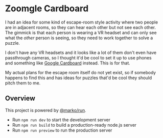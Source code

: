 # Zoomgle Cardboard

I had an idea for some kind of escape-room style activity where two people are in adjacent rooms, so they can hear each other but not see each other. The gimmick is that each person is wearing a VR headset and can only see what the _other_ person is seeing, so they need to work together to solve a puzzle.

I don't have any VR headsets and it looks like a lot of them don't even have passthrough cameras, so I thought it'd be cool to set it up to use phones and something like [Google Cardboard](https://arvr.google.com/cardboard/) instead. This is for that.

My actual plans for the escape room itself do not yet exist, so if somebody happens to find this and has ideas for puzzles that'd be cool they should pitch them to me.

## Overview

This project is powered by [@marko/run](https://github.com/marko-js/run).

- Run `npm run dev` to start the development server
- Run `npm run build` to build a production-ready node.js server
- Run `npm run preview` to run the production server
